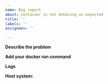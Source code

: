 ```yaml
---
name: Bug report
about: Container is not behaving as expected
title: ''
labels: ''
assignees: ''

---
```


<!-- 
Thanks for filing an issue! Before hitting the button, please answer these questions. It's helpful to search the existing GitHub issues first. It's likely that another user has already reported the issue you're facing, or it's a known issue that we're already aware of.

Also. If you don't suspect that there are any issues with the image itself, but that you have issues configuring it - please read the README twice and try the gitter chat before posting here.
-->

**Describe the problem**
<!-- A clear and concise description of what the bug is. -->

**Add your docker run command**
<!-- To understand how your container is running, provide the docker run command or the docker-compose.yml file you used to start it. If you're using a GUI to set up the container then provide screenshots or a list of options and settings. -->

**Logs**
<!-- Provide all logs from the container. By default the should not be any sensitive information there, but if there is then mask it with *** or something similar.
You can get the logs by running "docker logs <container-name>". -->

**Host system:**
<!-- Are you running on Ubuntu, a NAS, Raspberry Pi, Mac OS or something else?
Which version of Docker are you using? -->
